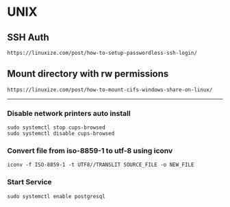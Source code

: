 # UNIX #
## SSH Auth ##
```
https://linuxize.com/post/how-to-setup-passwordless-ssh-login/
```

## Mount directory with rw permissions ##
```
https://linuxize.com/post/how-to-mount-cifs-windows-share-on-linux/
```

------------

### Disable network printers auto install ###
```
sudo systemctl stop cups-browsed
sudo systemctl disable cups-browsed
```

### Convert file from iso-8859-1 to utf-8 using iconv ###
```iconv -f ISO-8859-1 -t UTF8//TRANSLIT SOURCE_FILE -o NEW_FILE```

### Start Service ###
```
sudo systemctl enable postgresql
```
